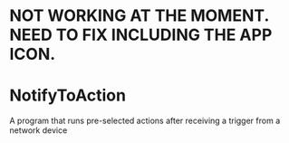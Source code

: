 # NOT WORKING AT THE MOMENT. NEED TO FIX INCLUDING THE APP ICON.
# NotifyToAction
A program that runs pre-selected actions after receiving a trigger from a network device

